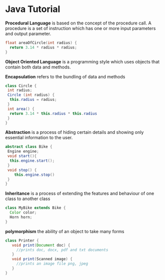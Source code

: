 # Java Tutorial

__Procedural Language__ is based on the concept of the procedure call. A procedure is a set of instruction which has one or more input parameters and output parameter.
```C
float areaOfCircle(int radius) {
  return 3.14 * radius * radius;
}
```
__Object Oriented Language__ is a programming style which uses objects that contain both data and methods.

__Encapsulation__ refers to the bundling of data and methods
```java
class Circle {
 int radius;
 Circle (int radius) {
  this.radius = radius;
 }
 int area() {
  return 3.14 * this.radius * this.radius 
 }
}
```
__Abstraction__ is a process of hiding certain details and showing only essential information to the user.
```java
abstract class Bike {
 Engine engine;
 void start(){
  this.engine.start();
 }
 void stop() {
    this.engine.stop()
 }
}
```
__Inheritance__ is a process of extending the features and behaviour of one class to another class
```java
class MyBike extends Bike {
  Color color;
  Horn horn;
}
```
__polymorphism__ the ability of an object to take many forms
```java
class Printer {
   void print(Document doc) {
     //prints doc, docx, pdf and txt documents
   }
   void print(Scanned image) {
     //prints an image file png, jpeg
   }
}
```
